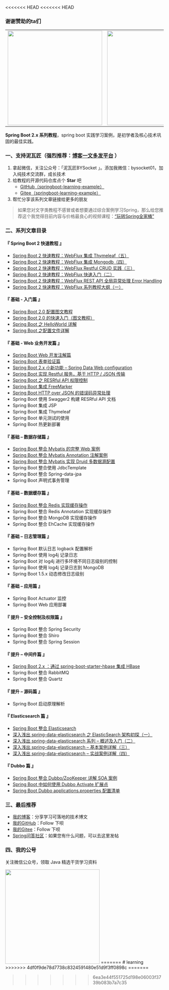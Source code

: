 <<<<<<< HEAD
<<<<<<< HEAD
### 谢谢赞助的ta们
<table>
      <tbody>
            <tr>
          <td align="center" valign="middle">
            <a href="https://coding.net/?utm_source=JeffLi" target="_blank">
              <img width="300" src="https://github.com/dyc87112/SpringBoot-Learning/blob/master/sponsor/git-springboot-sponsor-1-500X166.jpg?raw=true">
            </a>
          </td>
          <td align="center" valign="middle">
            <a href="https://www.aliyun.com/acts/product-section-2019/new-users?userCode=6fxp5l2j" target="_blank">
              <img width="300" src="https://github.com/dyc87112/SpringBoot-Learning/blob/master/sponsor/git-springboot-sponsor-2-300x100.jpg?raw=true">
            </a>
          </td>     
        </tr>
      </tbody>  
</table>

**Spring Boot 2.x 系列教程**，spring boot 实践学习案例，是初学者及核心技术巩固的最佳实践。

### 一、支持泥瓦匠（强烈推荐：[博客一文多发平台](https://openwrite.cn) ）
1. 拿起微信，关注公众号：「泥瓦匠BYSocket 」。添加我微信：bysocket01，加入纯技术交流群，成长技术
2. 给教程的开源代码仓库点个 **Star** 吧
	- [GitHub（springboot-learning-example）](https://github.com/JeffLi1993/springboot-learning-example "GitHub（springboot-learning-example）")
	- [Gitee（springboot-learning-example）](https://gitee.com/jeff1993/springboot-learning-example "Gitee（springboot-learning-example）")
3. 帮忙分享该系列文章链接给更多的朋友

> 如果您对文字类教程不感冒或者想要通过综合案例学习Spring，那么给您推荐这个我觉得目前内容与价格最良心的视频课程：[“玩转Spring全家桶”](https://time.geekbang.org/course/intro/156?code=zqaEuXYpWbKaPeBaJc8GVoYCUHvoGhTlQQ7QZYoWWdI%3D&utm_term=zeusDUJ0V&utm_source=website&utm_medium=bysocket "“玩转Spring全家桶”")

### 二、系列文章目录

#### 『 Spring Boot 2 快速教程 』
- [Spring Boot 2 快速教程：WebFlux 集成 Thymeleaf（五）](https://www.bysocket.com/springboot/2358.html)
- [Spring Boot 2 快速教程：WebFlux 集成 Mongodb（四）](https://www.bysocket.com/springboot/2342.html)
- [Spring Boot 2 快速教程：WebFlux Restful CRUD 实践（三）](https://www.bysocket.com/technique/2328.html)
- [Spring Boot 2 快速教程：WebFlux 快速入门（二）](https://www.bysocket.com/technique/2306.html)
- [Spring Boot 2 快速教程：WebFlux REST API 全局异常处理 Error Handling](https://www.bysocket.com/technique/2272.html)
- [Spring Boot 2 快速教程：WebFlux 系列教程大纲（一）](https://www.bysocket.com/technique/2290.html)

#### 『 基础 - 入门篇 』
- [Spring Boot 2.0 配置图文教程](https://www.bysocket.com/technique/2135.html)
- [Spring Boot 2.0 的快速入门（图文教程）](https://www.bysocket.com/technique/2119.html)
- [Spring Boot 之 HelloWorld 详解](http://www.bysocket.com/?p=1124)
-  [Spring Boot 之配置文件详解](http://www.bysocket.com/?p=1786)

#### 『 基础 - Web 业务开发篇 』
- [Spring Boot Web 开发注解篇](http://www.bysocket.com/?p=1929)
- [Spring Boot 表单验证篇](http://www.bysocket.com/?p=1942)
- [Spring Boot 2.x 小新功能 – Spring Data Web configuration](http://www.bysocket.com/?p=1950)
- [Spring Boot 实现 Restful 服务，基于 HTTP / JSON 传输](http://www.bysocket.com/?p=1627)
- [Spring Boot 之 RESRful API 权限控制](http://www.bysocket.com/?p=1080)
- [Spring Boot 集成 FreeMarker](http://www.bysocket.com/?p=1666)
- [Spring Boot HTTP over JSON 的错误码异常处理](http://www.bysocket.com/?p=1692)
- Spring Boot 使用 Swagger2 构建 RESRful API 文档
- Spring Boot 集成 JSP
- Spring Boot 集成 Thymeleaf
- Spring Boot 单元测试的使用
- Spring Boot 热更新部署

#### 『 基础 – 数据存储篇 』
- [Spring Boot 整合 Mybatis 的完整 Web 案例](http://www.bysocket.com/?p=1610)
- [Spring Boot 整合 Mybatis Annotation 注解案例](http://www.bysocket.com/?p=1811)
- [Spring Boot 整合 Mybatis 实现 Druid 多数据源配置](http://www.bysocket.com/?p=1712)
- Spring Boot 整合使用 JdbcTemplate
- Spring Boot 整合 Spring-data-jpa
- Spring Boot 声明式事务管理

#### 『 基础 – 数据缓存篇 』
- [Spring Boot 整合 Redis 实现缓存操作](http://www.bysocket.com/?p=1756)
- Spring Boot 整合 Redis Annotation 实现缓存操作
- Spring Boot 整合 MongoDB 实现缓存操作
- Spring Boot 整合 EhCache 实现缓存操作

#### 『 基础 – 日志管理篇 』
- Spring Boot 默认日志 logback 配置解析
- Spring Boot 使用 log4j 记录日志
- Spring Boot 对 log4j 进行多环境不同日志级别的控制
- Spring Boot 使用 log4j 记录日志到 MongoDB
- Spring Boot 1.5.x 动态修改日志级别
 
#### 『 基础 – 应用篇 』
- Spring Boot Actuator 监控
- Spring Boot Web 应用部署
 
#### 『 提升 – 安全控制及权限篇 』
- Spring Boot 整合 Spring Security
- Spring Boot 整合 Shiro
- Spring Boot 整合 Spring Session
 
#### 『 提升 – 中间件篇 』
- [Spring Boot 2.x ：通过 spring-boot-starter-hbase 集成 HBase](https://www.bysocket.com/technique/2162.html)
- Spring Boot 整合 RabbitMQ
- Spring Boot 整合 Quartz

#### 『 提升 – 源码篇 』
- Spring Boot 启动原理解析
 
#### 『 Elasticsearch 篇 』
- [Spring Boot 整合 Elasticsearch](http://www.bysocket.com/?p=1829)
- [深入浅出 spring-data-elasticsearch 之 ElasticSearch 架构初探（一）](http://www.bysocket.com/?p=1889)
- [深入浅出 spring-data-elasticsearch 系列 – 概述及入门（二）](http://www.bysocket.com/?p=1894)
- [深入浅出 spring-data-elasticsearch – 基本案例详解（三）](http://www.bysocket.com/?p=1899)
- [深入浅出 spring-data-elasticsearch – 实战案例详解（四）](http://www.bysocket.com/?p=1902)

#### 『 Dubbo 篇 』
-  [Spring Boot 整合 Dubbo/ZooKeeper 详解 SOA 案例](http://www.bysocket.com/?p=1681)
-  [Spring Boot 中如何使用 Dubbo Activate 扩展点](http://www.bysocket.com/?p=1782)
-  [Spring Boot Dubbo applications.properties 配置清单](http://www.bysocket.com/?p=1805)

### 三、最后推荐

- [我的博客](http://www.bysocket.com "我的博客")：分享学习可落地的技术博文
- [我的GitHub](https://github.com/JeffLi1993 "我的GitHub")：Follow 下呗
- [我的Gitee](https://gitee.com/jeff1993 "我的Gitee")：Follow 下呗
- [Spring问答社区](http://www.spring4all.com/ "Spring问答社区")：如果您有什么问题，可以去这里发帖

### 四、我的公号
关注微信公众号，领取 Java 精选干货学习资料

<img width="300" src="http://www.bysocket.com/wp-content/uploads/2017/01/qrcode_for_gh_cd421e7eb7d6_430.jpg">
=======
# learning
>>>>>>> 4df0f9de78d7738c8324591480e51d9f3ff0898c
=======

>>>>>>> 6ea3e44f551725d198e06003f3739b083b7a7c35
